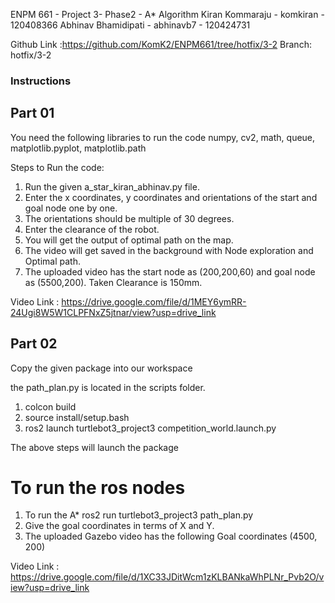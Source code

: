 ENPM 661 - Project 3- Phase2 - A* Algorithm 
Kiran Kommaraju - komkiran - 120408366 
Abhinav Bhamidipati - abhinavb7 - 120424731

Github Link :https://github.com/KomK2/ENPM661/tree/hotfix/3-2
Branch: hotfix/3-2
### Instructions

## Part 01

You need the following libraries to run the code numpy, cv2, math, queue, matplotlib.pyplot, matplotlib.path

Steps to Run the code:

1. Run the given a_star_kiran_abhinav.py file.
2. Enter the x coordinates, y coordinates and orientations of the start and goal node one by one.
3. The orientations should be multiple of 30 degrees.
4. Enter the clearance of the robot.
5. You will get the output of optimal path on the map.
6. The video will get saved in the background with Node exploration and Optimal path.
7. The uploaded video has the start node as (200,200,60) and goal node as (5500,200). Taken Clearance is 150mm.

Video Link : https://drive.google.com/file/d/1MEY6ymRR-24Ugi8W5W1CLPFNxZ5jtnar/view?usp=drive_link


## Part 02

Copy the given package into our workspace

the path_plan.py is located in the scripts folder. 

1. colcon build
2. source install/setup.bash
3. ros2 launch turtlebot3_project3 competition_world.launch.py 

The above steps will launch the package

# To run the ros nodes

1. To run the A* ros2 run turtlebot3_project3 path_plan.py
2. Give the goal coordinates in terms of X and Y.
3. The uploaded Gazebo video has the following Goal coordinates (4500, 200)

Video Link : https://drive.google.com/file/d/1XC33JDitWcm1zKLBANkaWhPLNr_Pvb2O/view?usp=drive_link
